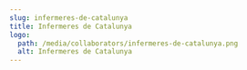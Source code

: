 ```yaml
---
slug: infermeres-de-catalunya
title: Infermeres de Catalunya
logo:
  path: /media/collaborators/infermeres-de-catalunya.png
  alt: Infermeres de Catalunya
---
```

